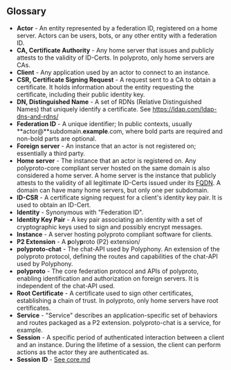 ## Glossary

- **Actor** - An entity represented by a federation ID, registered on a home server. Actors can be
  users, bots, or any other entity with a federation ID.
- **CA, Certificate Authority** - Any home server that issues and publicly attests to the validity
  of ID-Certs. In polyproto, only home servers are CAs.
- **Client** - Any application used by an actor to connect to an instance.
- **CSR, Certificate Signing Request** - A request sent to a CA to obtain a certificate. It holds
  information about the entity requesting the certificate, including their public identity key.
- **DN, Distinguished Name** - A set of RDNs (Relative Distinguished Names) that uniquely identify
  a certificate. See <https://ldap.com/ldap-dns-and-rdns/>
- **Federation ID** - A unique identifier; In public contexts, usually **actor@**subdomain.**example**.com,
  where bold parts are required and non-bold parts are optional.
- **Foreign server** - An instance that an actor is not registered on; essentially a third party.
- **Home server** - The instance that an actor is registered on. Any polyproto-core compliant server
  hosted on the same domain is also considered a home server. A home server is the instance that
  publicly attests to the validity of all legitimate ID-Certs issued under its [FQDN](https://en.wikipedia.org/wiki/Fully_qualified_domain_name).
  A domain can have many home servers, but only one per subdomain.
- **ID-CSR** - A certificate signing request for a client's identity key pair. It is used to obtain
  an ID-Cert.
- **Identity** - Synonymous with "Federation ID".
- **Identity Key Pair** - A key pair associating an identity with a set of cryptographic keys used
  to sign and possibly encrypt messages.
- **Instance** - A server hosting polyproto compliant software for clients.
- **P2 Extension** - A **p**oly**p**roto (P2) extension/
- **polyproto-chat** - The chat-API used by Polyphony. An extension of the polyproto protocol,
  defining the routes and capabilities of the chat-API used by Polyphony.
- **polyproto** - The core federation protocol and APIs of polyproto, enabling identification and
  authorization on foreign servers. It is independent of the chat-API used.
- **Root Certificate** - A certificate used to sign other certificates, establishing a chain of
  trust. In polyproto, only home servers have root certificates.
- **Service** - "Service" describes an application-specific set of behaviors and routes packaged as a
  P2 extension. polyproto-chat is a service, for example.
- **Session** - A specific period of authenticated interaction between a client and an instance.
  During the lifetime of a session, the client can perform actions as the actor they are authenticated
  as.
- **Session ID** - [See core.md](/Protocol%20Specifications/core#7113-session-ids)
